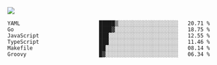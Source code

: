 ![](https://github-profile-summary-cards.vercel.app/api/cards/profile-details?username=igtm&theme=dracula)
<!--START_SECTION:waka-->

```text
YAML                         █████▒░░░░░░░░░░░░░░░░░░░   20.71 %
Go                           ████▓░░░░░░░░░░░░░░░░░░░░   18.75 %
JavaScript                   ███░░░░░░░░░░░░░░░░░░░░░░   12.55 %
TypeScript                   ███░░░░░░░░░░░░░░░░░░░░░░   11.46 %
Makefile                     ██░░░░░░░░░░░░░░░░░░░░░░░   08.14 %
Groovy                       █▓░░░░░░░░░░░░░░░░░░░░░░░   06.34 %
```

<!--END_SECTION:waka-->

